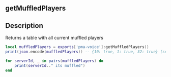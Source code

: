 ## getMuffledPlayers

## Description

Returns a table with all current muffled players

```lua
local muffledPlayers = exports['pma-voice']:getMuffledPlayers()
print(json.encode(muffledPlayers)) -- {10: true, 1: true, 32: true} (serverId: active)

for serverId, _ in pairs(muffledPlayers) do
    print(serverId.." its muffled")
end
```